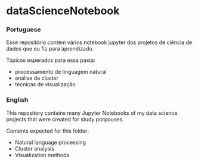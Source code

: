 # dataScienceNotebook

### Portuguese
Esse repositório contém vários notebook jupyter dos projetos de ciência de dados que eu fiz para aprendizado.

Tópicos esperados para essa pasta:
- processamento de linguagem natural
- análise de cluster
- técnicas de visualização

### English
This repository contains many Jupyter Notebooks of my data science projects that were created for study porpouses.

Contents expected for this folder:
- Natural language processing
- Cluster analysis
- Visualization methods
